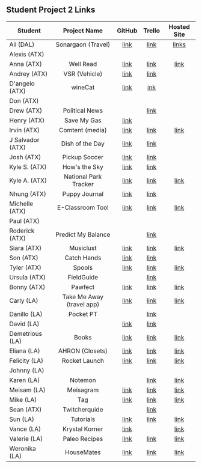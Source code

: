 ## Student Project 2 Links

| Student | Project Name | GitHub | Trello | Hosted Site |
|---|:---:|:---:|:---:|:---:|
| Ali (DAL) | Sonargaon (Travel) | [link](https://github.com/fagleyali/Project-Two) | [link](https://trello.com/b/cCnn4hNR/sonargaontravel-app) | [links](https://wdi-sonargaon.herokuapp.com/destinations) | 
| Alexis (ATX) |  |  |  |  | 
| Anna (ATX) | Well Read | [link](https://github.com/annaelizabeth2019/well-read) | [link](https://trello.com/b/jMrJFzd7/well-read-app) | [link](https://well-read-app.herokuapp.com/) | 
| Andrey (ATX) | VSR (Vehicle) | [link](https://github.com/AndreykaVSR/GA-WDI-Project2) | [link](https://trello.com/b/G2RHDvIP/ga-wdi-andreyka-vsr-project-2) |  |
| D'angelo (ATX) | wineCat | [link](https://github.com/dmshakur/whiningCat) | [ink](https://trello.com/b/BIu8GXkn/winecat) |  | 
| Don (ATX) | |  |  |
| Drew (ATX) | Political News |  | [link](https://trello.com/b/YmrLysZu/political-news-app) |  | 
| Henry (ATX) | Save My Gas | [link](https://github.com/henryosi/SavMGas-) |  |  | 
| Irvin (ATX) | Comtent (media) | [link](https://github.com/Developirv/contentHome) | [link](https://trello.com/b/IxMV9u8X/class-project-2) | [link](https://comtent.herokuapp.com/) | 
| J Salvador (ATX) | Dish of the Day | [link](https://github.com/jsnavarr/dish-of-the-day) | [link](https://trello.com/b/g5ozWUbL/dish-of-the-day) |  | 
| Josh (ATX) | Pickup Soccer | [link](https://github.com/joshjoll/Pickup-Sports-App) | [link](https://trello.com/b/sxPBYh8K/pickup-soccer-app) |  | 
| Kyle S. (ATX) | How's the Sky | [link](https://github.com/kdsmith500/wdi-p2-howsTheSky) | [link](https://trello.com/b/8KU6L9MI/hows-the-sky) |  | 
| Kyle A. (ATX) | National Park Tracker | [link](https://github.com/kanderson425/WDI-App-Project2) | [link](https://trello.com/b/XmM9ByIy/wdi-national-parks-app-project) | [link](https://national-park-tracker-app.herokuapp.com/) | 
| Nhung (ATX) | Puppy Journal | [link](https://github.com/nhungtrannn/WDI-APP-Project2) | [link](https://trello.com/b/yS7iMn2U/new-puppy-one-photo-a-day-a-one-year-pupper-journal) |  |
| Michelle (ATX) | E-Classroom Tool | [link](https://github.com/themichellemcguire/ClassroomTools) | [link](https://trello.com/b/WycacutU/teacher-classroom-info) | [link](https://e-classroomtools.herokuapp.com/) | 
| Paul (ATX) |  |  |  |  | 
| Roderick (ATX) | Predict My Balance |  | [link](https://trello.com/b/KJaVS6SO/crud-project) | |
| Siara (ATX) | Musiclust | [link](https://github.com/siaraclemente/MusicLust) | [link](https://trello.com/b/MKQEjzHd/musiclust) | [link](https://musiclust.herokuapp.com/) | 
| Son (ATX) | Catch Hands | [link](https://github.com/sntruong12/catch-hands) | [link](https://trello.com/b/Yryz4bXR/catch-hands) |  | 
| Tyler (ATX) | Spools | [link](https://github.com/tylerarnone1/spools-MEN) | [link](https://trello.com/b/igDyjSbk/spool) | [link](https://spools.herokuapp.com/) | 
| Ursula (ATX) | FieldGuide | | [link](https://trello.com/b/Wc2mIzQM/express-app-1) |  |
| Bonny (ATX) | Pawfect | [link](https://github.com/bmrivers/pawfect) | [link](https://trello.com/b/OGwj6Ol2/pawfect) | [link](https://pawfect-pet.herokuapp.com/) | 
| Carly (LA) | Take Me Away (travel app) | [link](https://github.com/cjmarsh2/WDI-Project-Two/tree/master/take-me-away) | [link](https://trello.com/b/8CHBVCsX/wdi-project-two) | [link](https://take-meaway.herokuapp.com/) | 
| Danillo (LA) | Pocket PT |  | [link](https://trello.com/b/dWkNiL1t/project-2-pocket-pt) |  | 
| David (LA) |  | [link](https://github.com/DavidGalindo23/sneakers) | [link](https://trello.com/b/pxhPCiGk/sneaker-web-app) |  | 
| Demetrious (LA) | Books | [link](https://github.com/EternalDev1/Project2) | [link](https://trello.com/b/wYZw6POl/wdi-project-2) | [link](https://wdi-read-me.herokuapp.com/users) | 
| Eliana (LA) | AHRON (Closets) | [link](https://github.com/eliana-michelle/ahron) | [link](https://trello.com/b/zJKBuzpq/ahron) | [link](https://ahron.herokuapp.com/) | 
| Felicity (LA) | Rocket Launch | [link](https://github.com/felicitysmusings/rocket-launch) | [link](https://trello.com/b/uLrz2fk3/rocket-launch) | [link](https://wdi-rocket-launch.herokuapp.com) |
| Johnny (LA) |  |  |  |  | 
| Karen (LA) | Notemon |  | [link](https://trello.com/b/H7Bmbc8A/notemon) | [link](https://the-real-notemon.herokuapp.com/) | 
| Meisam (LA) | Meisagram | [link](https://github.com/pmeisam/instagram) | [link](https://trello.com/b/d87nvA0z/meisagram) | [link](http://meisagram.herokuapp.com/) | 
| Mike (LA) | Tag | [link](https://github.com/md1285/tag) | [link](https://trello.com/b/7n53hBSR/tag) | [link](https://tag-app-md.herokuapp.com/) |
| Sean (ATX) | Twitcherquide |  | [link](https://trello.com/b/flO4uqYK/project-2) |  | 
| Sun (LA) | Tutorials | [link](https://github.com/soobaklee/sunnieexcels) | [link](https://trello.com/invite/accept-board) | [link](https://sunniexcels.herokuapp.com/) | 
| Vance (LA) | Krystal Korner | [link](https://github.com/vooncer17/krystal-korner) |  | [link](https://wdi-krystal-korner.herokuapp.com) | 
| Valerie (LA) | Paleo Recipes | [link](https://github.com/vkomova/delicious-recipes) | [link](https://trello.com/b/F2itMzfQ/project-2-paleo-recipes) | [link](https://wdi-delicious-recipes.herokuapp.com/) | 
| Weronika (LA) | HouseMates | [link](https://github.com/weronikaviola/HouseMates) | [link](https://trello.com/b/HbmuAzzQ/housemates) | [link](https://house--mates.herokuapp.com/) | 

